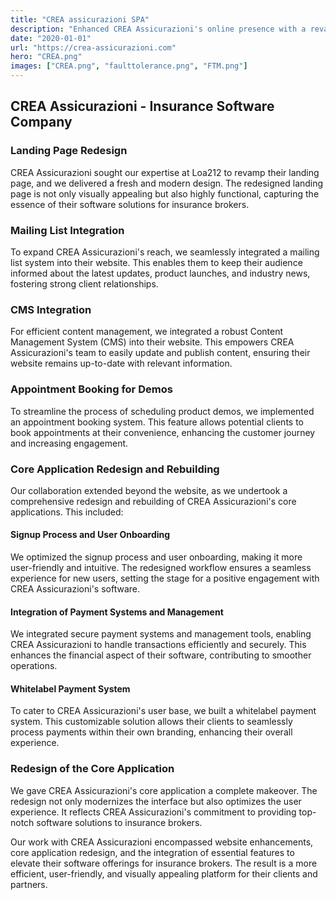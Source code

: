 ```yaml
---
title: "CREA assicurazioni SPA"
description: "Enhanced CREA Assicurazioni's online presence with a revamped landing page, CMS, mailing list integration, and core application redesign for insurance brokers."
date: "2020-01-01"
url: "https://crea-assicurazioni.com"
hero: "CREA.png"
images: ["CREA.png", "faulttolerance.png", "FTM.png"]
---
```


## CREA Assicurazioni - Insurance Software Company

### Landing Page Redesign

CREA Assicurazioni sought our expertise at Loa212 to revamp their landing page, and we delivered a fresh and modern design. The redesigned landing page is not only visually appealing but also highly functional, capturing the essence of their software solutions for insurance brokers.

### Mailing List Integration

To expand CREA Assicurazioni's reach, we seamlessly integrated a mailing list system into their website. This enables them to keep their audience informed about the latest updates, product launches, and industry news, fostering strong client relationships.

### CMS Integration

For efficient content management, we integrated a robust Content Management System (CMS) into their website. This empowers CREA Assicurazioni's team to easily update and publish content, ensuring their website remains up-to-date with relevant information.

### Appointment Booking for Demos

To streamline the process of scheduling product demos, we implemented an appointment booking system. This feature allows potential clients to book appointments at their convenience, enhancing the customer journey and increasing engagement.

### Core Application Redesign and Rebuilding

Our collaboration extended beyond the website, as we undertook a comprehensive redesign and rebuilding of CREA Assicurazioni's core applications. This included:

#### Signup Process and User Onboarding

We optimized the signup process and user onboarding, making it more user-friendly and intuitive. The redesigned workflow ensures a seamless experience for new users, setting the stage for a positive engagement with CREA Assicurazioni's software.

#### Integration of Payment Systems and Management

We integrated secure payment systems and management tools, enabling CREA Assicurazioni to handle transactions efficiently and securely. This enhances the financial aspect of their software, contributing to smoother operations.

#### Whitelabel Payment System

To cater to CREA Assicurazioni's user base, we built a whitelabel payment system. This customizable solution allows their clients to seamlessly process payments within their own branding, enhancing their overall experience.

### Redesign of the Core Application

We gave CREA Assicurazioni's core application a complete makeover. The redesign not only modernizes the interface but also optimizes the user experience. It reflects CREA Assicurazioni's commitment to providing top-notch software solutions to insurance brokers.

Our work with CREA Assicurazioni encompassed website enhancements, core application redesign, and the integration of essential features to elevate their software offerings for insurance brokers. The result is a more efficient, user-friendly, and visually appealing platform for their clients and partners.
